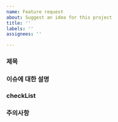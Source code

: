 ```yaml
---
name: Feature request
about: Suggest an idea for this project
title: ''
labels: ''
assignees: ''

---
```


### 제목
### 이슈에 대한 설명
### checkList
### 주의사항
